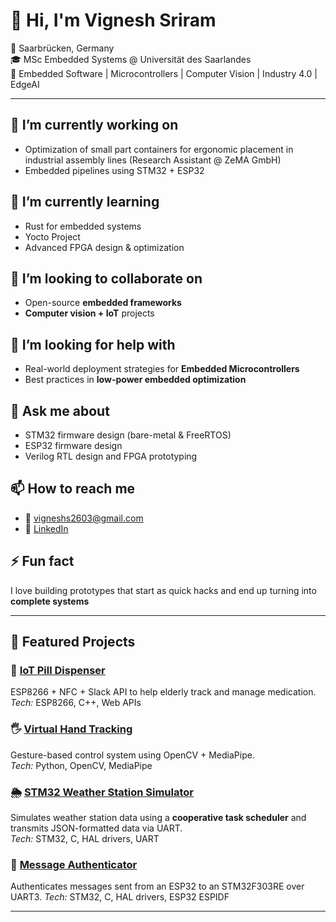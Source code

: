 # 👋 Hi, I'm Vignesh Sriram  

📍 Saarbrücken, Germany  
🎓 MSc Embedded Systems @ Universität des Saarlandes  
🔧 Embedded Software | Microcontrollers | Computer Vision | Industry 4.0 | EdgeAI

---

## 🔭 I’m currently working on
- Optimization of small part containers for ergonomic placement in industrial assembly lines (Research Assistant @ ZeMA GmbH)  
- Embedded pipelines using STM32 + ESP32 

## 🌱 I’m currently learning
- Rust for embedded systems
- Yocto Project  
- Advanced FPGA design & optimization  

## 👯 I’m looking to collaborate on
- Open-source **embedded frameworks**  
- **Computer vision + IoT** projects  

## 🤔 I’m looking for help with
- Real-world deployment strategies for **Embedded Microcontrollers**  
- Best practices in **low-power embedded optimization**  

## 💬 Ask me about
- STM32 firmware design (bare-metal & FreeRTOS)  
- ESP32 firmware design 
- Verilog RTL design and FPGA prototyping  

## 📫 How to reach me
- 📧 [vigneshs2603@gmail.com](mailto:vigneshs2603@gmail.com)  
- 💼 [LinkedIn](https://linkedin.com/in/vignesh-s2603)  

## ⚡ Fun fact
I love building prototypes that start as quick hacks and end up turning into **complete systems** 

---

## 🌟 Featured Projects
### 💊 [IoT Pill Dispenser](https://github.com/Vignesh-Sriram7/Medicine_Dispenser)
ESP8266 + NFC + Slack API to help elderly track and manage medication.  
*Tech:* ESP8266, C++, Web APIs  

### 🖐 [Virtual Hand Tracking](https://github.com/Vignesh-Sriram7/Virtual_Hand_Tracking)
Gesture-based control system using OpenCV + MediaPipe.  
*Tech:* Python, OpenCV, MediaPipe  

### 🌦️ [STM32 Weather Station Simulator](https://github.com/Vignesh-Sriram7/Hackathon_2025/tree/main/weather_station)
Simulates weather station data using a **cooperative task scheduler** and transmits JSON-formatted data via UART.  
*Tech:* STM32, C, HAL drivers, UART

### 🔐 [Message Authenticator]()
Authenticates messages sent from an ESP32 to an STM32F303RE over UART3.
*Tech:* STM32, C, HAL drivers, ESP32 ESPIDF  

---




